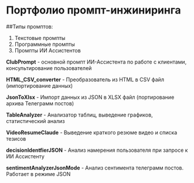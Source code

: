 
# Портфолио промпт-инжиниринга


##Типы промптов:
1. Текстовые промпты
2. Программные промпты
3. Промпты ИИ Ассистентов


**ClubPrompt** - основной промпт ИИ-Ассистента по работе с клиентами, консультирование пользователей

**HTML_CSV_converter** - Преобразователь из HTML в CSV файл (импортирование данных)

**JsonToXlsx** - Импорт данных из JSON в XLSX файл (портирование архива Телеграмм постов)

**TableAnalyzer** - Анализатор таблиц, выведение графиков, статистический анализ

**VideoResumeClaude** - Выведение краткого резюме видео и списка тезисов

**decisionIdentfierJSON** - Анализ намерения пользователя при запросе к ИИ Ассистенту

**sentimentAnalyzerJsonMode** - Анализ сентимента телеграмм постов. Работает в режиме JSON
